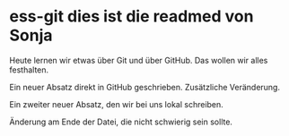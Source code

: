 # ess-git dies ist die readmed von Sonja

Heute lernen wir etwas über Git und über GitHub.
Das wollen wir alles festhalten.

Ein neuer Absatz direkt in GitHub geschrieben. Zusätzliche Veränderung.

Ein zweiter neuer Absatz, den wir bei uns lokal schreiben.

Änderung am Ende der Datei, die nicht schwierig sein sollte.

